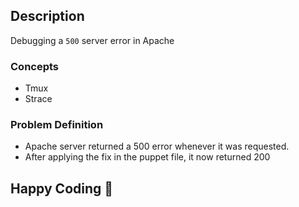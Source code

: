 ## Description
Debugging a `500` server error in Apache

### Concepts
- Tmux
- Strace

### Problem Definition
* Apache server returned a 500 error whenever it was requested.
* After applying the fix in the puppet file, it now returned 200

## Happy Coding 🚀
